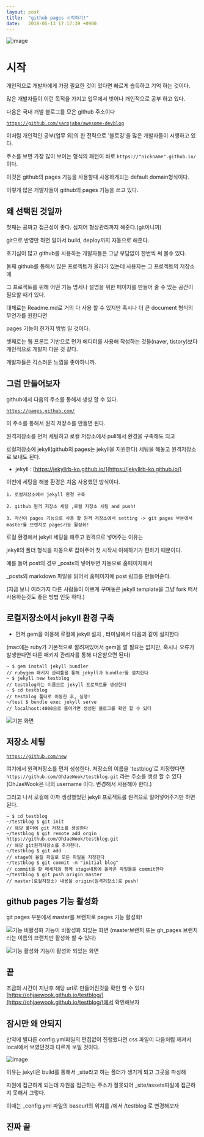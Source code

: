 ```yaml
---
layout: post
title:  "github pages 시작하기!"
date:   2018-05-13 17:17:39 +0900
---
```

![image](https://user-images.githubusercontent.com/20515196/40053662-a6a1b5ca-5831-11e8-8e51-77dc8ea6b0ae.png)

# 시작

개인적으로 개발자에게 가장 필요한 것이 있다면 빠르게 습득하고 기억 하는 것이다.

많은 개발자들이 이런 목적을 가지고 업무에서 벗어나 개인적으로 공부 하고 있다.

다음은 국내 개발 블로그를 모은 github 주소이다

[`https://github.com/sarojaba/awesome-devblog`](https://github.com/sarojaba/awesome-devblog)

이처럼 개인적인 공부(업무 외)의 한 전략으로 '블로깅'을 많은 개발자들이 시행하고 있다.

주소를 보면 가장 많이 보이는 형식의 패턴이 바로 `https://"nickname".github.io/` 이다.

이것은 github의 pages 기능을 사용할때 사용하게되는 default domain형식이다.

이렇게 많은 개발자들이 github의 pages 기능을 쓰고 있다.

## 왜 선택된 것일까

첫째는 공짜고 접근성이 좋다. 심지어 형상관리까지 해준다.(git이니까)

git으로 반영만 하면 알아서 build, deploy까지 자동으로 해준다.

호기심이 많고 github를 사용하는 개발자들은 그냥 부담없이 한번씩 써 볼수 있다.

둘째 github를 통해서 많은 프로젝트가 올라가 있는데 사용자는 그 프로젝트의 저장소에

그 프로젝트를 위해 어떤 기능 명세나 설명을 위한 페이지를 만들어 줄 수 있는 공간이 필요할 때가 있다.

대체로는 Readme.md로 거의 다 사용 할 수 있지만 혹시나 더 큰 document 형식의 무언가를 원한다면

pages 기능이 한가지 방법 일 것이다.

셋째로는 웹 프론트 기반으로 먼가 에디터를 사용해 작성하는 것들(naver, tistory)보다 개인적으로 개발자 다운 것 같다.

개발자들은 긱스러운 느낌을 좋아하니까.

## 그럼 만들어보자

github에서 다음의 주소를 통해서 생성 할 수 있다.

[`https://pages.github.com/`](https://pages.github.com/)

이 주소를 통해서 원격 저장소를 만들면 된다.

원격저장소를 먼저 세팅하고 로컬 저장소에서 pull해서 환경을 구축해도 되고

로컬저장소에 jekyll(github의 pages는 jekyll을 지원한다) 세팅을 해놓고 원격저장소로 보내도 된다.

- jekyll : [https://jekyllrb-ko.github.io/](https://jekyllrb-ko.github.io/)

이번에 세팅을 해볼 환경은 처음 사용했던 방식이다.

~~~~
1. 로컬저장소에서 jekyll 환경 구축

2. github 원격 저장소 세팅 ,로컬 저장소 세팅 and push!

3. 자신이 pages 기능으로 사용 할 원격 저장소에서 setting -> git pages 부분에서 master를 브랜치로 pages기능 활성화!
~~~~

로컬 환경에서 jekyll 세팅을 해주고 원격으로 넣어주는 이유는

jekyll의 폴더 형식을 자동으로 잡아주어 첫 시작시 이해하기가 편하기 때문이다.

예를 들어 post의 경우 _posts의 넣어두면 자동으로 홈페이지에서 

_posts의 markdown 파일을 읽어서 홈페이지에 post 링크를 만들어준다.

(지금 보니 여러가지 다른 사람들이 이쁘게 꾸며놓은 jekyll template을 그냥 fork 떠서 사용하는것도 좋은 방법 인듯 하다.)

## 로컬저장소에서 jekyll 환경 구축

- 먼저 gem을 이용해 로컬에 jekyll 설치 , 터미널에서 다음과 같이 설치한다

(mac에는 ruby가 기본적으로 깔려져있어서 gem을 깔 필요는 없지만, 혹시나 오류가 발생한다면 다른 패키지 관리자를 통해 다운받으면 된다)

~~~~ terminal
~ $ gem install jekyll bundler
// rubygem 패키지 관리툴을 통해 jekyll과 bundler를 설치한다
~ $ jekyll new testblog
// testblog라는 이름으로 jekyll 프로젝트를 생성한다
~ $ cd testblog
// testblog 폴더로 이동한 후, 실행!
~/test $ bundle exec jekyll serve
// localhost:4000으로 들어가면 생성된 블로그를 확인 할 수 있다
~~~~

![기본 화면](https://user-images.githubusercontent.com/20515196/40053891-7fc47860-5832-11e8-87a9-c5dad230b9f1.png)

## 저장소 세팅

[`https://github.com/new`](https://github.com/new)

여기에서 원격저장소를 먼저 생성한다.
저장소의 이름을 'testblog'로 지정했다면
`https://github.com/OhJaeWook/testblog.git` 라는 주소를 생성 할 수 있다
(OhJaeWook은 나의 username 이다. 변경해서 사용해야 한다.)

그러고 나서 로컬에 아까 생성했었던 jekyll 프로젝트를 원격으로 밀어넣어주기만 하면 된다.

~~~~ terminal
~ $ cd testblog
~/testblog $ git init
// 해당 폴더에 git 저장소를 생성한다
~/testblog $ git remote add orgin https://github.com/OhJaeWook/testblog.git
// 해당 git원격저장소를 추가한다.
~/testblog $ git add .
// stage에 올릴 파일로 모든 파일을 지정한다
~/testblog $ git commit -m "initial blog"
// commit을 할 메세지와 함께 stage내용에 올라온 파일들을 commit한다
~/testblog $ git push origin master
// master(로컬저장소) 내용을 origin(원격저장소)로 push!
~~~~

## github pages 기능 활성화

git pages 부분에서 master를 브랜치로 pages 기능 활성화!

![기능 비활성화](https://user-images.githubusercontent.com/20515196/40054036-f7ac526c-5832-11e8-9bc6-f4e5152fc4cc.png)
기능이 비활성화 되있는 화면 (master브랜치 또는 gh_pages 브랜치라는 이름의 브랜치만 활성화 할 수 있다)

![기능 활성화](https://user-images.githubusercontent.com/20515196/40054038-fbf4d54c-5832-11e8-9a1c-fd7c6dacd8db.png)
기능이 활성화 되있는 화면

## 끝

조금의 시간이 지난후 해당 url로 만들어진것을 확인 할 수 있다
[https://ohjaewook.github.io/testblog/](https://ohjaewook.github.io/testblog/)에서 확인해보자

## 잠시만 왜 안되지

만약에 별다른 config.yml파일의 편집없이 진행했다면 css 파일이 다음처럼 깨져서 local에서 보였던것과 다르게 보일 것이다.

![image](https://user-images.githubusercontent.com/20515196/40054256-c2427268-5833-11e8-86f5-660aa36e039e.png)

이유는 jekyll은 build를 통해서 _site라고 하는 폴더가 생기게 되고 그곳을 파싱해

자원에 접근하게 되는데 자원을 접근하는 주소가 잘못되어 _site/assets파일에 접근하지 못해서 그렇다.

이때는 _config.yml 파일의 baseurl의 위치를 /에서 /testblog 로 변경해보자

## 진짜 끝